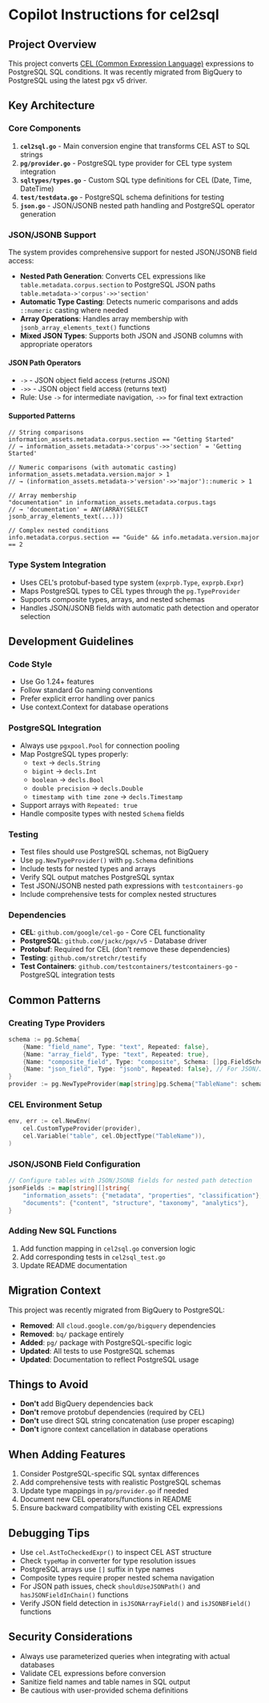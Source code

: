 # Copilot Instructions for cel2sql

## Project Overview

This project converts [CEL (Common Expression Language)](https://opensource.google/projects/cel) expressions to PostgreSQL SQL conditions. It was recently migrated from BigQuery to PostgreSQL using the latest pgx v5 driver.

## Key Architecture

### Core Components

1. **`cel2sql.go`** - Main conversion engine that transforms CEL AST to SQL strings
2. **`pg/provider.go`** - PostgreSQL type provider for CEL type system integration
3. **`sqltypes/types.go`** - Custom SQL type definitions for CEL (Date, Time, DateTime)
4. **`test/testdata.go`** - PostgreSQL schema definitions for testing
5. **`json.go`** - JSON/JSONB nested path handling and PostgreSQL operator generation

### JSON/JSONB Support

The system provides comprehensive support for nested JSON/JSONB field access:

- **Nested Path Generation**: Converts CEL expressions like `table.metadata.corpus.section` to PostgreSQL JSON paths `table.metadata->'corpus'->>'section'`
- **Automatic Type Casting**: Detects numeric comparisons and adds `::numeric` casting where needed
- **Array Operations**: Handles array membership with `jsonb_array_elements_text()` functions
- **Mixed JSON Types**: Supports both JSON and JSONB columns with appropriate operators

#### JSON Path Operators

- `->` - JSON object field access (returns JSON)
- `->>` - JSON object field access (returns text)
- Rule: Use `->` for intermediate navigation, `->>` for final text extraction

#### Supported Patterns

```cel
// String comparisons
information_assets.metadata.corpus.section == "Getting Started"
// → information_assets.metadata->'corpus'->>'section' = 'Getting Started'

// Numeric comparisons (with automatic casting)
information_assets.metadata.version.major > 1
// → (information_assets.metadata->'version'->>'major')::numeric > 1

// Array membership
"documentation" in information_assets.metadata.corpus.tags
// → 'documentation' = ANY(ARRAY(SELECT jsonb_array_elements_text(...)))

// Complex nested conditions
info.metadata.corpus.section == "Guide" && info.metadata.version.major == 2
```

### Type System Integration

- Uses CEL's protobuf-based type system (`exprpb.Type`, `exprpb.Expr`)
- Maps PostgreSQL types to CEL types through the `pg.TypeProvider`
- Supports composite types, arrays, and nested schemas
- Handles JSON/JSONB fields with automatic path detection and operator selection

## Development Guidelines

### Code Style

- Use Go 1.24+ features
- Follow standard Go naming conventions
- Prefer explicit error handling over panics
- Use context.Context for database operations

### PostgreSQL Integration

- Always use `pgxpool.Pool` for connection pooling
- Map PostgreSQL types properly:
  - `text` → `decls.String`
  - `bigint` → `decls.Int`
  - `boolean` → `decls.Bool`
  - `double precision` → `decls.Double`
  - `timestamp with time zone` → `decls.Timestamp`
- Support arrays with `Repeated: true`
- Handle composite types with nested `Schema` fields

### Testing

- Test files should use PostgreSQL schemas, not BigQuery
- Use `pg.NewTypeProvider()` with `pg.Schema` definitions
- Include tests for nested types and arrays
- Verify SQL output matches PostgreSQL syntax
- Test JSON/JSONB nested path expressions with `testcontainers-go`
- Include comprehensive tests for complex nested structures

### Dependencies

- **CEL**: `github.com/google/cel-go` - Core CEL functionality
- **PostgreSQL**: `github.com/jackc/pgx/v5` - Database driver
- **Protobuf**: Required for CEL (don't remove these dependencies)
- **Testing**: `github.com/stretchr/testify`
- **Test Containers**: `github.com/testcontainers/testcontainers-go` - PostgreSQL integration tests

## Common Patterns

### Creating Type Providers

```go
schema := pg.Schema{
    {Name: "field_name", Type: "text", Repeated: false},
    {Name: "array_field", Type: "text", Repeated: true},
    {Name: "composite_field", Type: "composite", Schema: []pg.FieldSchema{...}},
    {Name: "json_field", Type: "jsonb", Repeated: false}, // For JSON/JSONB fields
}
provider := pg.NewTypeProvider(map[string]pg.Schema{"TableName": schema})
```

### CEL Environment Setup

```go
env, err := cel.NewEnv(
    cel.CustomTypeProvider(provider),
    cel.Variable("table", cel.ObjectType("TableName")),
)
```

### JSON/JSONB Field Configuration

```go
// Configure tables with JSON/JSONB fields for nested path detection
jsonFields := map[string][]string{
    "information_assets": {"metadata", "properties", "classification"},
    "documents": {"content", "structure", "taxonomy", "analytics"},
}
```

### Adding New SQL Functions

1. Add function mapping in `cel2sql.go` conversion logic
2. Add corresponding tests in `cel2sql_test.go`
3. Update README documentation

## Migration Context

This project was recently migrated from BigQuery to PostgreSQL:

- **Removed**: All `cloud.google.com/go/bigquery` dependencies
- **Removed**: `bq/` package entirely
- **Added**: `pg/` package with PostgreSQL-specific logic
- **Updated**: All tests to use PostgreSQL schemas
- **Updated**: Documentation to reflect PostgreSQL usage

## Things to Avoid

- **Don't** add BigQuery dependencies back
- **Don't** remove protobuf dependencies (required by CEL)
- **Don't** use direct SQL string concatenation (use proper escaping)
- **Don't** ignore context cancellation in database operations

## When Adding Features

1. Consider PostgreSQL-specific SQL syntax differences
2. Add comprehensive tests with realistic PostgreSQL schemas
3. Update type mappings in `pg/provider.go` if needed
4. Document new CEL operators/functions in README
5. Ensure backward compatibility with existing CEL expressions

## Debugging Tips

- Use `cel.AstToCheckedExpr()` to inspect CEL AST structure
- Check `typeMap` in converter for type resolution issues
- PostgreSQL arrays use `[]` suffix in type names
- Composite types require proper nested schema navigation
- For JSON path issues, check `shouldUseJSONPath()` and `hasJSONFieldInChain()` functions
- Verify JSON field detection in `isJSONArrayField()` and `isJSONBField()` functions

## Security Considerations

- Always use parameterized queries when integrating with actual databases
- Validate CEL expressions before conversion
- Sanitize field names and table names in SQL output
- Be cautious with user-provided schema definitions
